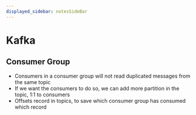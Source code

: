 ```yaml
---
displayed_sidebar: notesSideBar
---
```


# Kafka

## Consumer Group
- Consumers in a consumer group will not read duplicated messages from the same topic
- If we want the consumers to do so, we can add more partition in the topic, 1:1 to consumers
- Offsets record in topics, to save which consumer group has consumed which record